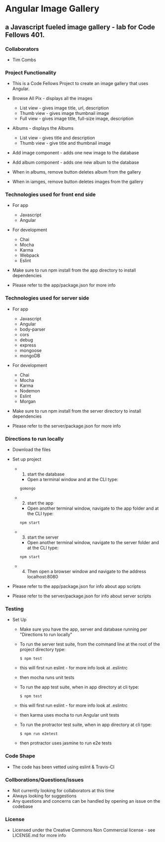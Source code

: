 # Angular Image Gallery
## a Javascript fueled image gallery - lab for Code Fellows 401.

### Collaborators
  - Tim Combs


### Project Functionality
  - This is a Code Fellows Project to create an image gallery that uses Angular.
  - Browse All Pix - displays all the images
    - List view - gives image title, url, description
    - Thumb view - gives image thumbnail image
    - Full view - gives image title, full-size image, description
  - Albums - displays the Albums
    - List view - gives title and description
    - Thumb view - give title and thumbnail image

  - Add image component - adds one new image to the database
  - Add album component - adds one new album to the database

  - When in albums, remove button deletes album from the gallery
  - When in iamges, remove button deletes images from the gallery


### Technologies used for front end side
  - For app
    - Javascript
    - Angular

  - For development
    - Chai
    - Mocha
    - Karma
    - Webpack
    - Eslint

  - Make sure to run npm install from the app directory to install dependencies
  - Please refer to the app/package.json for more info

### Technologies used for server side
  - For app
    - Javascript
    - Angular
    - body-parser
    - cors
    - debug
    - express
    - mongoose
    - mongoDB

  - For development
    - Chai
    - Mocha
    - Karma
    - Nodemon
    - Eslint
    - Morgan

  - Make sure to run npm install from the server directory to install dependencies
  - Please refer to the server/package.json for more info


### Directions to run locally
  - Download the files
  - Set up project
    - 1) start the database
      - Open a terminal window and at the CLI type:
      ```
      gomongo
      ```
    - 2) start the app
      - Open another terminal window, navigate to the app folder and at the CLI type: 
      ```
      npm start
      ```
    - 3) start the server
      - Open another terminal window, navigate to the server folder and at the CLI type:
      ```
      npm start
      ```
    - 4) Then open a browser window and navigate to the address localhost:8080

  - Please refer to the app/package.json for info about app scripts
  - Please refer to the server/package.json for info about server scripts


### Testing

- Set Up
    - Make sure you have the app, server and database running per "Directions to run locally"
    
    - To run the server test suite, from the command line at the root of the project directory type:
      ```
      $ npm test
      ```
    - this will first run eslint - for more info look at .eslintrc
    - then mocha runs unit tests

    - To run the app test suite, when in app directory at cli type:
      ```
      $ npm test
      ```
    - this will first run eslint - for more info look at .eslintrc
    - then karma uses mocha to run Angular unit tests

    - To run the protractor test suite, when in app directory at cli type:
      ```
      $ npm run e2etest
      ```
    - then protractor uses jasmine to run e2e tests

### Code Shape
  - The code has been vetted using eslint & Travis-CI

### Collborations/Questions/issues
  - Not currently looking for collaborators at this time
  - Always looking for suggestions
  - Any questions and concerns can be handled by opening an issue on the codebase

### License
  - Licensed under the Creative Commons Non Commercial license - see LICENSE.md for more info
